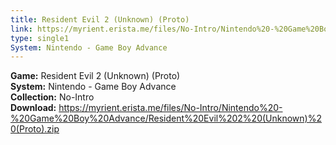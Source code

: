 ```yaml
---
title: Resident Evil 2 (Unknown) (Proto)
link: https://myrient.erista.me/files/No-Intro/Nintendo%20-%20Game%20Boy%20Advance/Resident%20Evil%202%20(Unknown)%20(Proto).zip
type: single1
System: Nintendo - Game Boy Advance
---
```

<b>Game:</b> Resident Evil 2 (Unknown) (Proto)<br>
<b>System:</b> Nintendo - Game Boy Advance<br>
<b>Collection:</b> No-Intro<br>
<b>Download:</b> https://myrient.erista.me/files/No-Intro/Nintendo%20-%20Game%20Boy%20Advance/Resident%20Evil%202%20(Unknown)%20(Proto).zip